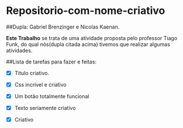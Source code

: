 # Repositorio-com-nome-criativo
##Dupla: Gabriel Brenzinger e Nicolas Kaenan.

**Este Trabalho** se trata de uma atividade proposta pelo professor Tiago Funk, do qual nós(dupla citada acima) tivemos que realizar algumas atividades.

##Lista de tarefas para fazer e feitas:
- [x] Titulo criativo.  

- [x]  Css incrível e criativo

- [x]  Um botão totalmente funcional

- [x]  Texto seriamente criativo

- [x]  Criativo
